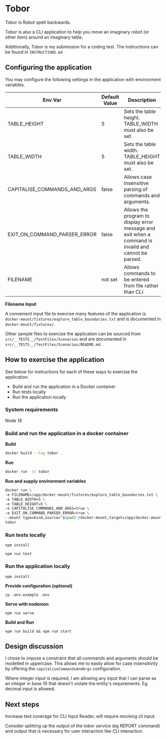 # Tobor

Tobor is Robot spelt backwards.

Tobor is also a CLI application to help you move an imaginary robot (or other item) around an imaginary table.

Additionally, Tobor is my submission for a coding test. The instructions can be found in `INSTRUCTIONS.md`

## Configuring the application

You may configure the following settings in the application with environment variables.

| Env Var | Default Value | Description |
| --- | --- | --- |
| TABLE_HEIGHT | 5 | Sets the table height. TABLE_WIDTH must also be set. |
| TABLE_WIDTH | 5 | Sets the table width. TABLE_HEIGHT must also be set. |
| CAPITALISE_COMMANDS_AND_ARGS | false | Allows case insensitive parsing of commands and arguments. |
| EXIT_ON_COMMAND_PARSER_ERROR | false | Allows the program to display error message and exit when a command is invalid and cannot be parsed. |
| FILENAME | not set | Allows commands to be entered from file rather than CLI. |


**Filename Input** 

 A convenient input file to exercise many features of the application is `docker-mount/fixtures/explore_table_boundaries.txt` and is documented in `docker-mount/fixtures/`.

Other sample files to exercise the application can be sourced from `src/__TESTS__/TestFiles/Scenarios` and are documented in `src/__TESTS__/TestFiles/Scenarios/README.md`.

## How to exercise the application

See below for instructions for each of these ways to exercise the application.

- Build and run the application in a Docker container
- Run tests locally
- Run the application locally

### System requirements

Node 18 
### Build and run the application in a docker container

**Build**

```bash
docker build --tag tobor .
```

**Run**

```bash
docker run -it tobor
```

**Run and supply environment variables**

```bash
docker run \
-e FILENAME=/app/docker-mount/fixtures/explore_table_boundaries.txt \
-e TABLE_WIDTH=5 \
-e TABLE_HEIGHT=5 \
-e CAPITALISE_COMMANDS_AND_ARGS=true \
-e EXIT_ON_COMMAND_PARSER_ERROR=true \
--mount type=bind,source="$(pwd)"/docker-mount,target=/app/docker-mount \
tobor
```

### Run tests locally

`npm install`

`npm run test`

### Run the application locally

`npm install`

**Provide configuration (optional)**

`cp .env.example .env`

**Serve with nodemon**

`npm run serve`

**Build and Run**

`npm run build && npm run start`

## Design discussion

I chose to impose a constraint that all commands and arguments should be modelled in uppercase. This allows me to easily allow for case insensitivity by offering the `capitaliseCommandsAndArgs` configuration.

Where integer input is required, I am allowing any input that I can parse as an integer in base 10 that doesn't violate the entity's requirements. Eg decimal input is allowed.

## Next steps 

Increase test coverage for CLI Input Reader, will require mocking cli input.

Consider splitting up the output of the tobor service (eg REPORT command) and output that is necessary for user interaction like CLI interaction. 



